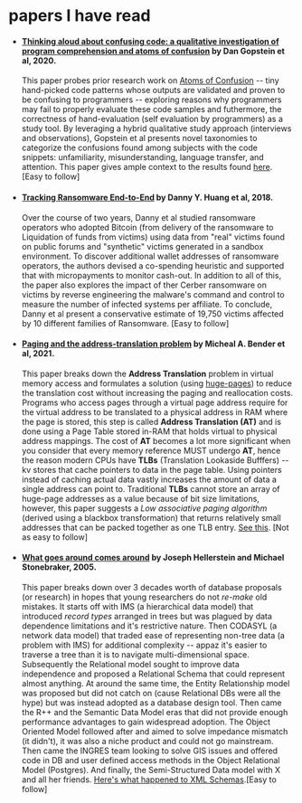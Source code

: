 # papers I have read

* #### [Thinking aloud about confusing code: a qualitative investigation of program comprehension and atoms of confusion](https://dl.acm.org/doi/10.1145/3368089.3409714) by **Dan Gopstein** et al, 2020.
  This paper probes prior research work on [Atoms of Confusion](https://atomsofconfusion.com/) -- tiny hand-picked code patterns whose outputs are validated and proven to be confusing to programmers -- exploring reasons why programmers may fail to properly evaluate these code samples and futhermore, the correctness of hand-evaluation (self evaluation by programmers) as a study tool. By leveraging a hybrid qualitative study approach (interviews and observations), Gopstein et al presents novel taxonomies to categorize the confusions found among subjects with the code snippets: unfamiliarity, misunderstanding, language transfer, and attention. This paper gives ample context to the results found [here](https://dl.acm.org/doi/10.1145/3106237.3106264). [Easy to follow] 
  
* #### [Tracking Ransomware End-to-End](https://ieeexplore.ieee.org/document/8418627) by **Danny Y. Huang** et al, 2018.
  Over the course of two years, Danny et al studied ransomware operators who adopted Bitcoin (from delivery of the ransomware to Liquidation of funds from victims) using data from "real" victims found on public forums and "synthetic" victims generated in a sandbox environment. To discover additional wallet addresses of ransomware operators, the authors devised a co-spending heuristic and supported that with micropayments to monitor cash-out. In addition to all of this, the paper also explores the impact of ther Cerber ransomware on victims by reverse engineering the malware's command and control to measure the number of infected systems per affiliate. To conclude, Danny et al present a conservative estimate of 19,750 victims affected by 10 different families of Ransomware. [Easy to follow]
  
* #### [Paging and the address-translation problem](https://dl.acm.org/doi/pdf/10.1145/3409964.3461814) by **Micheal A. Bender** et al, 2021.
  This paper breaks down the **Address Translation** problem in virtual memory access and formulates a solution (using [huge-pages](https://lwn.net/Articles/374424/)) to reduce the translation cost without increasing the paging and reallocation costs. Programs who access pages through a virtual page address require for the virtual address to be translated to a physical address in RAM where the page is stored, this step is called **Address Translation (AT)** and is done using a Page Table stored in-RAM that holds virtual to physical address mappings. The cost of **AT** becomes a lot more significant when you consider that every memory reference MUST undergo **AT**, hence the reason modern CPUs have **TLBs** (Translation Lookaside Bufffers) -- kv stores that cache pointers to data in the page table. Using pointers instead of caching actual data vastly increases the amount of data a single address can point to. Traditional **TLBs** cannot store an array of huge-page addresses as a value because of bit size limitations, however, this paper suggests a *Low associative paging algorithm* (derived using a blackbox transformation) that returns relatively small addresses that can be packed together as one TLB entry. [See this](https://www.youtube.com/watch?v=AbvW8m7xMFI&t=743s). [Not as easy to follow]

  <!--- reduce to 6 lines -->

* #### [What goes around comes around](https://blog.vaticle.com/what-goes-around-comes-around-52d38ee1ea9e) by  **Joseph Hellerstein** and **Michael Stonebraker**, 2005.
  This paper breaks down over 3 decades worth of database proposals (or research) in hopes that young researchers do not *re-make* old mistakes. It starts off with IMS (a hierarchical data model) that introduced *record types* arranged in trees but was plagued by data dependence limitations and it's restrictive nature. Then CODASYL (a network data model) that traded ease of representing non-tree data (a problem with IMS) for additional complexity -- appaz it's easier to traverse a tree than it is to navigate multi-dimensional space. Subsequently the Relational model sought to improve data independence and proposed a Relational Schema that could represent almost anything. At around the same time, the Entity Relationship model was proposed but did not catch on (cause Relational DBs were all the hype) but was instead adopted as a database design tool. Then came the R++ and the Semantic Data Model eras that did not provide enough performance advantages to gain widespread adoption. The Object Oriented Model followed after and aimed to solve impedance mismatch (it didn't), it was also a niche product and could not go mainstream. Then came the INGRES team looking to solve GIS issues and offered code in DB and user defined access methods in the Object Relational Model (Postgres). And finally, the Semi-Structured Data model with X and all her friends. [Here's what happened to XML Schemas](https://doveltech.com/innovation/whatever-happened-to-xml-schemas/).[Easy to follow]

  <!--- reduce to 6 lines -->
  






